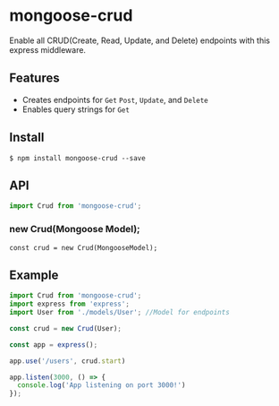 # mongoose-crud
Enable all CRUD(Create, Read, Update, and Delete) endpoints with this express middleware. 

## Features
- Creates endpoints for `Get` `Post`, `Update`, and `Delete`
- Enables query strings for `Get`

## Install
```
$ npm install mongoose-crud --save
```

## API
```javascript
import Crud from 'mongoose-crud';
```

### new Crud(**Mongoose Model**);
```javacript
const crud = new Crud(MongooseModel);
```

## Example
```javascript
import Crud from 'mongoose-crud';
import express from 'express';
import User from './models/User'; //Model for endpoints

const crud = new Crud(User);

const app = express();

app.use('/users', crud.start)

app.listen(3000, () => {
  console.log('App listening on port 3000!')
});
```

